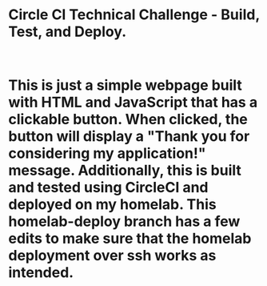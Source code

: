 <h1>Circle CI Technical Challenge - Build, Test, and Deploy.<h1><br />
This is just a simple webpage built with HTML and JavaScript that has a clickable button. When clicked, the button will display a "Thank you for considering my application!" message. Additionally, this is built and tested using CircleCI and deployed on my homelab. This homelab-deploy branch has a few edits to make sure that the homelab deployment over ssh works as intended.
